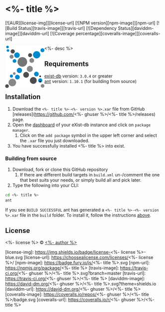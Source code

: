 # <%- title %>
[![AUR][license-img]][license-url]
[![NPM version][npm-image]][npm-url]
[![Build Status][travis-image]][travis-url]
[![Dependency Status][daviddm-image]][daviddm-url]
[![Coverage percentage][coveralls-image]][coveralls-url]

<img src="icon.png" align="left" width="25%"/>

<%- desc %>

## Requirements
*   [exist-db](http://exist-db.org/exist/apps/homepage/index.html) version: ``3.0.4`` or greater
*   [ant](http://ant.apache.org) version: ``1.10.1`` \(for building from source\)

## Installation
1.  Download  the ``<%- title %>-<%- version %>.xar`` file from GitHub [releases](https://github.com/<%- ghuser %>/<%- title %>/releases) page.
2.  Open the [dashboard](http://localhost:8080/exist/apps/dashboard/index.html) of your eXist-db instance and click on ``package manager``.
    1.  Click on the ``add package`` symbol in the upper left corner and select the ``.xar`` file you just downloaded.
3.   You have successfully installed <%- title %> into exist.

### Building from source
1.  Download, fork or clone this GitHub repository
    1.  If there are different build targets in ``build.xml`` un-/comment the one that best suits your needs, or simply build all and pick later.
2.  Type the following into your CLI:    
```bash
cd <%- title %>
ant
```

If you see ``BUILD SUCCESSFUL`` ant has generated a ``<%- title %>-<%- version %>.xar`` file in the ``build`` folder. To install it, follow the instructions [above](#installation).



## License

<%- license %> © [<%- author %>](<%- website %>)


[license-img]: https://img.shields.io/badge/license-<%- license %>-blue.svg
[license-url]: https://choosealicense.com/licenses/<%- license %>/
[npm-image]: https://badge.fury.io/js/<%- title %>.svg
[npm-url]: https://npmjs.org/package/<%- title %>
[travis-image]: https://travis-ci.org/<%- ghuser %>/<%- title %>.svg?branch=master
[travis-url]: https://travis-ci.org/<%- ghuser %>/<%- title %>
[daviddm-image]: https://david-dm.org/<%- ghuser %>/<%- title %>.svg?theme=shields.io
[daviddm-url]: https://david-dm.org/<%- ghuser %>/<%- title %>
[coveralls-image]: https://coveralls.io/repos/<%- ghuser %>/<%- title %>/badge.svg
[coveralls-url]: https://coveralls.io/r/<%- ghuser %>/<%- title %>

